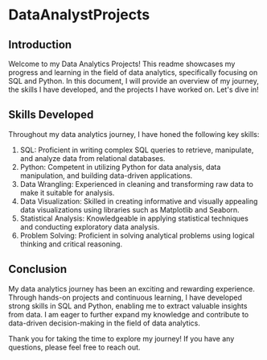 # DataAnalystProjects

## Introduction

Welcome to my Data Analytics Projects! This readme showcases my progress and learning in the field of data analytics, specifically focusing on SQL and Python. In this document, I will provide an overview of my journey, the skills I have developed, and the projects I have worked on. Let's dive in!

## Skills Developed

Throughout my data analytics journey, I have honed the following key skills:

1. SQL: Proficient in writing complex SQL queries to retrieve, manipulate, and analyze data from relational databases.
2. Python: Competent in utilizing Python for data analysis, data manipulation, and building data-driven applications.
3. Data Wrangling: Experienced in cleaning and transforming raw data to make it suitable for analysis.
4. Data Visualization: Skilled in creating informative and visually appealing data visualizations using libraries such as Matplotlib and Seaborn.
5. Statistical Analysis: Knowledgeable in applying statistical techniques and conducting exploratory data analysis.
6. Problem Solving: Proficient in solving analytical problems using logical thinking and critical reasoning.

## Conclusion

My data analytics journey has been an exciting and rewarding experience. Through hands-on projects and continuous learning, I have developed strong skills in SQL and Python, enabling me to extract valuable insights from data. I am eager to further expand my knowledge and contribute to data-driven decision-making in the field of data analytics.

Thank you for taking the time to explore my journey! If you have any questions, please feel free to reach out.
